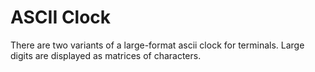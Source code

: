 # ASCII Clock

There are two variants of a large-format ascii clock for terminals. Large digits are displayed as matrices of characters.
